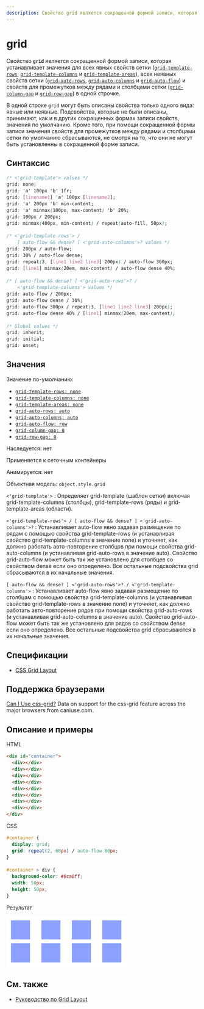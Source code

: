 ```yaml
---
description: Свойство grid является сокращенной формой записи, которая устанавливает значения для всех явных свойств сетки в одной строчке
---
```


# grid

Свойство **`grid`** является сокращенной формой записи, которая устанавливает значения для всех явных свойств сетки ([`grid-template-rows`](grid-template-rows.md), [`grid-template-columns`](grid-template-columns.md) и [`grid-template-areas`](grid-template-areas.md)), всех неявных свойств сетки ([`grid-auto-rows`](grid-auto-rows.md), [`grid-auto-columns`](grid-auto-columns.md) и [`grid-auto-flow`](grid-auto-flow.md)) и свойств для промежутков между рядами и столбцами сетки ([`grid-column-gap`](grid-column-gap.md) и [`grid-row-gap`](grid-row-gap.md)) в одной строчке.

В одной строке `grid` могут быть описаны свойства только одного вида: явные или неявные. Подсвойства, которые не были описаны, принимают, как и в других сокращенных формах записи свойств, значения по умолчанию. Кроме того, при помощи сокращенной формы записи значения свойств для промежутков между рядами и столбцами сетки по умолчанию сбрасываются, не смотря на то, что они не могут быть установленны в сокращенной форме записи.

## Синтаксис

```css
/* <'grid-template'> values */
grid: none;
grid: 'a' 100px 'b' 1fr;
grid: [linename1] 'a' 100px [linename2];
grid: 'a' 200px 'b' min-content;
grid: 'a' minmax(100px, max-content) 'b' 20%;
grid: 100px / 200px;
grid: minmax(400px, min-content) / repeat(auto-fill, 50px);

/* <'grid-template-rows'> /
	[ auto-flow && dense? ] <'grid-auto-columns'>? values */
grid: 200px / auto-flow;
grid: 30% / auto-flow dense;
grid: repeat(3, [line1 line2 line3] 200px) / auto-flow 300px;
grid: [line1] minmax(20em, max-content) / auto-flow dense 40%;

/* [ auto-flow && dense? ] <'grid-auto-rows'>? /
	<'grid-template-columns'> values */
grid: auto-flow / 200px;
grid: auto-flow dense / 30%;
grid: auto-flow 300px / repeat(3, [line1 line2 line3] 200px);
grid: auto-flow dense 40% / [line1] minmax(20em, max-content);

/* Global values */
grid: inherit;
grid: initial;
grid: unset;
```

## Значения

Значение по-умолчанию:

- [`grid-template-rows: none`](grid-template-rows.md)
- [`grid-template-columns: none`](grid-template-columns.md)
- [`grid-template-areas: none`](grid-template-areas.md)
- [`grid-auto-rows: auto`](grid-auto-rows.md)
- [`grid-auto-columns: auto`](grid-auto-columns.md)
- [`grid-auto-flow: row`](grid-auto-flow.md)
- [`grid-column-gap: 0`](grid-column-gap.md)
- [`grid-row-gap: 0`](grid-row-gap.md)

Наследуется: нет

Применяется к сеточным контейнеры

Анимируется: нет

Объектная модель: `object.style.grid`

`<'grid-template'>`
: Определяет grid-template (шаблон сетки) включая grid-template-columns (столбцы), grid-template-rows (ряды) и grid-template-areas (области).

`<'grid-template-rows'> / [ auto-flow && dense? ] <'grid-auto-columns'>?`
: Устанавливает auto-flow явно задавая размещение по рядам с помощью свойства grid-template-rows (и устанавливая свойство grid-template-columns в значение none) и уточняет, как должно работать авто-повторение столбцов при помощи свойства grid-auto-columns (и устанавливая grid-auto-rows в значение auto). Свойство grid-auto-flow может быть так же установлено для столбцев со свойством dense если оно определено. Все остальные подсвойства grid сбрасываются в их начальные значения.

`[ auto-flow && dense? ] <'grid-auto-rows'>? / <'grid-template-columns'>`
: Устанавливает auto-flow явно задавая размещение по столбцам с помощью свойства grid-template-columns (и устанавливая свойство grid-template-rows в значение none) и уточняет, как должно работать авто-повторение рядов при помощи свойства grid-auto-rows (и устанавливая grid-auto-columns в значение auto). Свойство grid-auto-flow может быть так же установлено для рядов со свойством dense если оно определено. Все остальные подсвойства grid сбрасываются в их начальные значения.

## Спецификации

- [CSS Grid Layout](https://drafts.csswg.org/css-grid/#propdef-grid)

## Поддержка браузерами

<p class="ciu_embed" data-feature="css-grid" data-periods="future_1,current,past_1,past_2">
  <a href="http://caniuse.com/#feat=css-grid">Can I Use css-grid?</a> Data on support for the css-grid feature across the major browsers from caniuse.com.
</p>

## Описание и примеры

HTML

```html
<div id="container">
  <div></div>
  <div></div>
  <div></div>
  <div></div>
  <div></div>
  <div></div>
  <div></div>
  <div></div>
</div>
```

CSS

```css
#container {
  display: grid;
  grid: repeat(2, 60px) / auto-flow 80px;
}

#container > div {
  background-color: #8ca0ff;
  width: 50px;
  height: 50px;
}
```

Результат

![Пример использования свойства grid](grid.png)

## См. также

- [Руководство по Grid Layout](grid-guide/grid-1.md)
